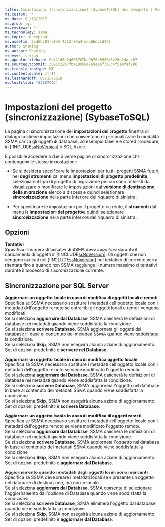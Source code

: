```yaml
---
title: Impostazioni (sincronizzazione) (SybaseToSQL) del progetto | Microsoft Docs
ms.custom: ''
ms.date: 01/19/2017
ms.prod: sql
ms.reviewer: ''
ms.technology: ssma
ms.topic: conceptual
ms.assetid: 2cd6bc01-b8e5-4312-83a4-eac66dc1d460
author: Shamikg
ms.author: Shamikg
manager: craigg
ms.openlocfilehash: 0a221d5c24606707ba9876e0980e6c28d2dacc67
ms.sourcegitcommit: 3026c22b7fba19059a769ea5f367c4f51efaf286
ms.translationtype: MT
ms.contentlocale: it-IT
ms.lasthandoff: 06/15/2019
ms.locfileid: "62667982"
---
```

# <a name="project-settings-synchronization-sybasetosql"></a>Impostazioni del progetto (sincronizzazione) (SybaseToSQL)
La pagina di sincronizzazione del **impostazioni del progetto** finestra di dialogo contiene impostazioni che consentono di personalizzare la modalità SSMA carica gli oggetti di database, ad esempio tabelle e stored procedure, in [!INCLUDE[ssNoVersion](../../includes/ssnoversion-md.md)] o SQL Azure.  
  
È possibile accedere a due diverse pagine di sincronizzazione che contengono le stesse impostazioni:  
  
-   Se si desidera specificare le impostazioni per tutti i progetti SSMA futuri, nel **degli strumenti** dal menu **impostazioni di progetto predefinite**, selezionare il tipo di progetto di migrazione per cui sono richiesti da visualizzare o modificare le impostazioni dal **versione di destinazione della migrazione** elenco a discesa e quindi selezionare **sincronizzazione** nella parte inferiore del riquadro di sinistra.  
  
-   Per specificare le impostazioni per il progetto corrente, il **strumenti** dal menu **le impostazioni del progetto**e quindi selezionare **sincronizzazione** nella parte inferiore del riquadro di sinistra.  
  
## <a name="options"></a>Opzioni  
**Tentativi**  
Specifica il numero di tentativi di SSMA deve apportare durante il caricamento di oggetti in [!INCLUDE[ssNoVersion](../../includes/ssnoversion-md.md)]. Gli oggetti che non vengono caricati nel [!INCLUDE[ssNoVersion](../../includes/ssnoversion-md.md)] nel tentativo di corrente verrà ritentata fino a quando non SSMA raggiunge il numero massimo di tentativi durante il processo di sincronizzazione corrente.  
  
## <a name="synchronization-for-sql-server"></a>Sincronizzazione per SQL Server  
**Aggiornare un oggetto locale in caso di modifica di oggetti locali e remoti**  
Specifica se SSMA necessario sostituire i metadati dell'oggetto locale con i metadati dell'oggetto remoto se entrambi gli oggetti locali e remoti vengono modificati.  
Se si seleziona **aggiornare dal Database**, SSMA caricherà le definizioni di database nei metadati quando viene soddisfatta la condizione.  
Se si seleziona **scrivere Database**, SSMA aggiornerà gli oggetti del database in base al contenuto dei metadati SSMA quando viene soddisfatta la condizione.  
Se si seleziona **Skip**, SSMA non eseguirà alcuna azione di aggiornamento.   
Set di opzioni predefinito è **scrivere nel Database.**  
  
**Aggiornare un oggetto locale in caso di modifica oggetto locale**  
Specifica se SSMA necessario sostituire i metadati dell'oggetto locale con i metadati dell'oggetto remoto se viene modificato l'oggetto remoto.  
Se si seleziona **aggiornare dal Database**, SSMA caricherà le definizioni di database nei metadati quando viene soddisfatta la condizione.  
Se si seleziona **scrivere Database**, SSMA aggiornerà l'oggetto nel database in base al contenuto dei metadati SSMA quando viene soddisfatta la condizione.  
Se si seleziona **Skip**, SSMA non eseguirà alcuna azione di aggiornamento.   
Set di opzioni predefinito è **scrivere Database**.  
  
**Aggiornare un oggetto locale in caso di modifica di oggetti remoti**  
Specifica se SSMA necessario sostituire i metadati dell'oggetto locale con i metadati dell'oggetto remoto se viene modificato l'oggetto remoto.  
Se si seleziona **aggiornare dal Database**, SSMA caricherà le definizioni di database nei metadati quando viene soddisfatta la condizione.  
Se si seleziona **scrivere Database**, SSMA aggiornerà l'oggetto nel database in base al contenuto dei metadati SSMA quando viene soddisfatta la condizione.  
Se si seleziona **Skip**, SSMA non eseguirà alcuna azione di aggiornamento.   
Set di opzioni predefinito è **aggiornare dal Database**.  
  
**Aggiornamento quando i metadati degli oggetti locali sono mancanti**  
Specifica se SSMA deve creare i metadati locali se è presente un oggetto nel database di destinazione, ma non in locale.  
Se si seleziona **aggiornare dal Database**, SSMA consente di selezionare l'aggiornamento dall'opzione di Database quando viene soddisfatta la condizione.  
Se si seleziona **scrivere Database**, SSMA eliminerà l'oggetto dal database quando viene soddisfatta la condizione.  
Se si seleziona **Skip**, SSMA non eseguirà alcuna azione di aggiornamento.   
Set di opzioni predefinito è **aggiornare dal Database**.  
  
